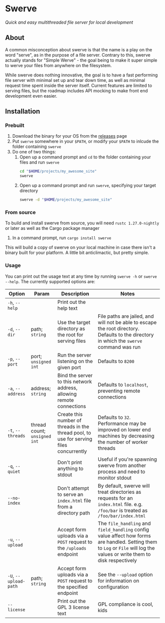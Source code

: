 # Swerve
_Quick and easy multithreaded file server for local development_

## About
A common misconception about swerve is that the name is a play on the word "serve", as in the purpose of a file server.
Contrary to this, swerve actually stands for "Simple Werve" - the goal being to make it super simple to werve your 
files from anywhere on the filesystem.

While swerve does nothing innovative, the goal is to have a fast performing file server with minimal set up and
tear down time, as well as minimal request time spent inside the server itself. Current features are limited to
serving files, but the roadmap includes API mocking to make front end development even easier.

## Installation

### Prebuilt
1. Download the binary for your OS from the [releases](https://github.com/Commander-lol/rust-swerve/releases) page
2. Put `swerve` somewhere in your `$PATH`, or modify your `$PATH` to inlcude the folder containing `swerve`
3. Do one of two things:
	1. Open up a command prompt and `cd` to the folder containing your files and run `swerve`
		```bash
		cd "$HOME/projects/my_awesome_site"
		swerve
		```
	2. Open up a command prompt and run `swerve`, specifying your target directory
		```bash
		swerve -d "$HOME/projects/my_awesome_site"
		```
		
### From source
To build and install swerve from source, you will need `rustc 1.27.0-nightly` or later as well as the Cargo package 
manager

1. In a command prompt, run `cargo install swerve`

This will build a copy of swerve on your local machine in case there isn't a binary built for your platform.
A little bit anticlimactic, but pretty simple.

### Usage
You can print out the usage text at any time by running `swerve -h` or `swerve --help`. The currently supported options
are:

Option | Param | Description | Notes
-------|-------|-------------|--------
`-h`, `--help` | | Print out the help text | 
`-d`, `--dir` | path; `string` | Use the target directory as the root for serving files | File paths are jailed, and will not be able to escape the root directory. Defaults to the directory in which the `swerve` command was run
`-p`, `--port` | port; `unsigned int` | Run the server listening on the given port | Defaults to `8200`
`-a`, `--address` | address; `string` | Bind the server to this network address, allowing remote connections | Defaults to `localhost`, preventing remote connections
`-t`, `--threads` | thread count; `unsigned int` | Create this number of threads in the thread pool, to use for serving files concurrently | Defaults to `32`. Performance may be improved on lower end machines by decreasing the number of worker threads
`-q`, `--quiet` | | Don't print anything to stdout | Useful if you're spawning swerve from another process and need to monitor stdout
`--no-index` | | Don't attempt to serve an `index.html` file from a directory path | By default, swerve will treat directories as requests for an `index.html` file. e.g. `/foo/bar` is treated as `/foo/bar/index.html`
`-u`, `--upload` | | Accept form uploads via a `POST` request to the `/uploads` endpoint | The `file_handling` and `field_handling` config value affect how forms are handled. Setting them to `Log` or `File` will log the values or write them to disk respectively
`-U`, `--upload-path` | path; `string` | Accept form uploads via a `POST` request to the specified endpoint | See the `--upload` option for information on configuration
`--license` | | Print out the GPL 3 license text | GPL compliance is cool, kids
